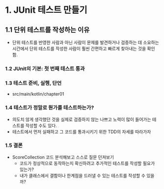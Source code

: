 # 1. JUnit 테스트 만들기

## 1.1 단위 테스트를 작성하는 이유
- 단위 테스트를 반영한 사람과 아닌 사람이 문제를 발견하거나 검증하는 데 소요하는 시간에서 단위 테스트를 작성한 사람이 훨씬 간편하고 빠르게 찾아내는 것을 확인함.

### 1.2 JUnit의 기본: 첫 번째 테스트 통과
### 1.3 테스트 준비, 실행, 단언
- src/main/kotlin/chapter01

### 1.4 테스트가 정말로 뭔가를 테스트하는가?
- 의도치 않게 생각했던 것을 실제로 검증하지 않는 나쁘고 노력이 많이 들어가는 테스트를 작성할 수도 있다.
- 테스트에서 먼저 실패하고 그 코드를 통과시키기 위한 TDD의 자세를 따라가자

### 1.5 결론
- ScoreCollection 코드 분석해보고 스스로 질문 던져보기
  - 코드가 정상적으로 동작하는지 확신하려고 추가적인 테스트를 작성할 필요가 있는가?
  - 내가 클래스에서 결함이나 한계점을 드러낼 수 있는 테스트를 작성할 수 있을까?